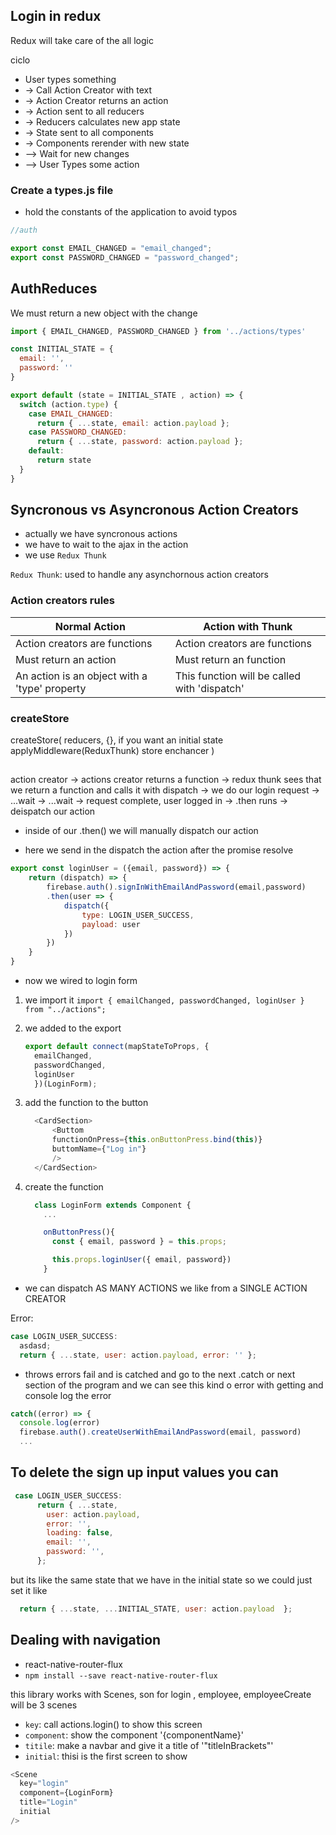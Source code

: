 ## Login in redux

Redux will take care of the all logic

ciclo

- User types something
- -> Call Action Creator with text
- -> Action Creator returns an action
- -> Action sent to all reducers
- -> Reducers calculates new app state
- -> State sent to all components
- -> Components rerender with new state
- --> Wait for new changes
- --> User Types some action

### Create a types.js file
- hold the constants of the application to avoid typos

```js
//auth

export const EMAIL_CHANGED = "email_changed";
export const PASSWORD_CHANGED = "password_changed";
```

## AuthReduces

We must return a new object with the change

```js
import { EMAIL_CHANGED, PASSWORD_CHANGED } from '../actions/types'

const INITIAL_STATE = {
  email: '',
  password: ''
}

export default (state = INITIAL_STATE , action) => {
  switch (action.type) {
    case EMAIL_CHANGED:
      return { ...state, email: action.payload };
    case PASSWORD_CHANGED:
      return { ...state, password: action.payload };
    default:
      return state
  }
}
```

## Syncronous vs Asyncronous Action Creators

- actually we have syncronous actions
- we have to wait to the ajax in the action
- we use `Redux Thunk`

`Redux Thunk`: used to handle any asynchornous action creators

### **Action creators rules**

|Normal Action| Action with Thunk|
---|----|
| Action creators are functions | Action creators are functions |
| Must return an action | Must return an function |
| An action is an object with a 'type' property | This function will be called with 'dispatch' |


### createStore

createStore(
  reducers,
  {}, if you want an initial state
  applyMiddleware(ReduxThunk) store enchancer
  )


##

action creator ->
actions creator returns a function ->
redux thunk sees that we return a function and calls it with dispatch ->
we do our login request ->
...wait ->
...wait ->
request complete, user logged in ->
.then runs ->
deispatch our action

- inside of our .then() we will manually dispatch our action

- here we send in the dispatch the action after the promise resolve

```js
export const loginUser = ({email, password}) => {
    return (dispatch) => {
        firebase.auth().signInWithEmailAndPassword(email,password)
        .then(user => {
            dispatch({
                type: LOGIN_USER_SUCCESS,
                payload: user
            })
        })
    }
}
```

- now we wired to login form

1. we import it `import { emailChanged, passwordChanged, loginUser } from "../actions";`

2. we added to the export

    ```js
    export default connect(mapStateToProps, {
      emailChanged,
      passwordChanged,
      loginUser
      })(LoginForm);
    ```
3. add the function to the button
    ```js
      <CardSection>
          <Buttom
          functionOnPress={this.onButtonPress.bind(this)}
          buttomName={"Log in"}
          />
      </CardSection>
    ```

4. create the function
    ```js
      class LoginForm extends Component {
        ...

        onButtonPress(){
          const { email, password } = this.props;

          this.props.loginUser({ email, password})
        }
    ```

- we can dispatch AS MANY ACTIONS we like from a SINGLE ACTION CREATOR

Error:
```js
case LOGIN_USER_SUCCESS:
  asdasd;
  return { ...state, user: action.payload, error: '' };

```

- throws errors fail and is catched and go to the next .catch or next section of the program and we can see this kind o error with getting and console log the error

```js
catch((error) => {
  console.log(error)
  firebase.auth().createUserWithEmailAndPassword(email, password)
  ...
```

## To delete the sign up input values you can

```js
 case LOGIN_USER_SUCCESS:
      return { ...state,
        user: action.payload,
        error: '',
        loading: false,
        email: '',
        password: '',
      };
```

but its like the same state that we have in the initial state so we could just set it like

```js
  return { ...state, ...INITIAL_STATE, user: action.payload  };
```

##  Dealing with navigation

- react-native-router-flux
- `npm install --save react-native-router-flux`

this library works with Scenes, son for login , employee, employeeCreate will be 3 scenes

- `key`: call actions.login() to show this screen
- `component`: show the component '{componentName}'
- `titile`: make a navbar and give it a title of '"titleInBrackets"'
- `initial`: thisi is the first screen to show

```js
<Scene
  key="login"
  component={LoginForm}
  title="Login"
  initial
/>

```